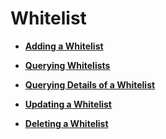 # Whitelist<a name="EN-US_TOPIC_0143878049"></a>

-   **[Adding a Whitelist](adding-a-whitelist.md)**  

-   **[Querying Whitelists](querying-whitelists.md)**  

-   **[Querying Details of a Whitelist](querying-details-of-a-whitelist.md)**  

-   **[Updating a Whitelist](updating-a-whitelist.md)**  

-   **[Deleting a Whitelist](deleting-a-whitelist.md)**  


